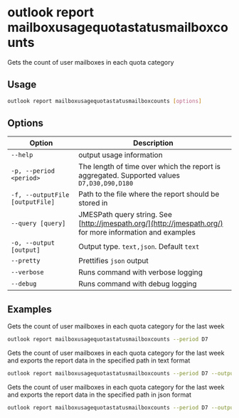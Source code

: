 # outlook report mailboxusagequotastatusmailboxcounts

Gets the count of user mailboxes in each quota category

## Usage

```sh
outlook report mailboxusagequotastatusmailboxcounts [options]
```

## Options

Option|Description
------|-----------
`--help`|output usage information
`-p, --period <period>`|The length of time over which the report is aggregated. Supported values `D7,D30,D90,D180`
`-f, --outputFile [outputFile]`|Path to the file where the report should be stored in
`--query [query]`|JMESPath query string. See [http://jmespath.org/](http://jmespath.org/) for more information and examples
`-o, --output [output]`|Output type. `text,json`. Default `text`
`--pretty`|Prettifies `json` output
`--verbose`|Runs command with verbose logging
`--debug`|Runs command with debug logging

## Examples

Gets the count of user mailboxes in each quota category for the last week

```sh
outlook report mailboxusagequotastatusmailboxcounts --period D7
```

Gets the count of user mailboxes in each quota category for the last week and exports the report data in the specified path in text format

```sh
outlook report mailboxusagequotastatusmailboxcounts --period D7 --output text --outputFile 'C:/report.txt'
```

Gets the count of user mailboxes in each quota category for the last week and exports the report data in the specified path in json format

```sh
outlook report mailboxusagequotastatusmailboxcounts --period D7 --output json --outputFile 'C:/report.json'
```
